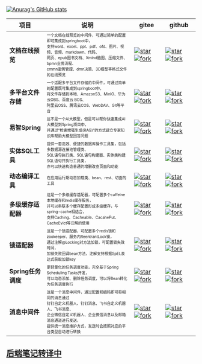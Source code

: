 [![Anurag's GitHub stats](https://github-readme-stats.vercel.app/api?username=wb04307201)](https://github.com/anuraghazra/github-readme-stats)

| 项目             | 说明                                                                                                                                                                                  | gitee                                                                                                                                                                                                                                                                                                                                                   | github                                                                                                                                                                                                                                                                                                                                    |
|----------------|-------------------------------------------------------------------------------------------------------------------------------------------------------------------------------------|---------------------------------------------------------------------------------------------------------------------------------------------------------------------------------------------------------------------------------------------------------------------------------------------------------------------------------------------------------|-------------------------------------------------------------------------------------------------------------------------------------------------------------------------------------------------------------------------------------------------------------------------------------------------------------------------------------------|
| **文档在线预览**     | <font size=1>一个文档在线预览的中间件，可通过简单的配置即可集成到springboot中，<br>支持word、excel、ppt、pdf、ofd、图片、视频、音频、markdown、代码、<br>网页、epub图书文档、Xmind脑图、压缩文件、bpmn业务流程、<br>cmmn案例管理、dmn决策、3D模型等格式文件的在线预览</font> | [![star](https://gitee.com/wb04307201/file-preview-spring-boot-starter/badge/star.svg?theme=dark)](https://gitee.com/wb04307201/file-preview-spring-boot-starter) [![fork](https://gitee.com/wb04307201/file-preview-spring-boot-starter/badge/fork.svg?theme=dark)](https://gitee.com/wb04307201/file-preview-spring-boot-starter)                     | [![star](https://img.shields.io/github/stars/wb04307201/file-preview-spring-boot-starter)](https://github.com/wb04307201/file-preview-spring-boot-starter) [![fork](https://img.shields.io/github/forks/wb04307201/file-preview-spring-boot-starter)](https://github.com/wb04307201/file-preview-spring-boot-starter)                     |
| **多平台文件存储**    | <font size=1>一个适配多平台文件存储的中间件，可通过简单的配置既可集成到springboot中，<br>将文件存储到本地、AmazonS3、MinIO、华为云OBS、百度云 BOS、<br>阿里云OSS、腾讯云COS、WebDAV、Git等平台</font>                                             | [![star](https://gitee.com/wb04307201/file-storage-spring-boot-starter/badge/star.svg?theme=dark)](https://gitee.com/wb04307201/file-storage-spring-boot-starter) [![fork](https://gitee.com/wb04307201/file-storage-spring-boot-starter/badge/fork.svg?theme=dark)](https://gitee.com/wb04307201/file-storage-spring-boot-starter)                     | [![star](https://img.shields.io/github/stars/wb04307201/file-storage-spring-boot-starter)](https://github.com/wb04307201/file-storage-spring-boot-starter) [![fork](https://img.shields.io/github/forks/wb04307201/file-storage-spring-boot-starter)](https://github.com/wb04307201/file-storage-spring-boot-starter)                     |
| **易智Spring**   | <font size=1>这不是一个AI大模型，但是可以帮你快速集成AI大模型到Spring项目中，<br>并通过“检索增强生成(RAG)”的方式建立专家知识库帮助大模型回答问题</font>                                                                                    | [![star](https://gitee.com/wb04307201/easy-ai-spring-boot-starter/badge/star.svg?theme=dark)](https://gitee.com/wb04307201/easy-ai-spring-boot-starter) [![fork](https://gitee.com/wb04307201/easy-ai-spring-boot-starter/badge/fork.svg?theme=dark)](https://gitee.com/wb04307201/easy-ai-spring-boot-starter)                                         | [![star](https://img.shields.io/github/stars/wb04307201/easy-ai-spring-boot-starter)](https://github.com/wb04307201/easy-ai-spring-boot-starter) [![fork](https://img.shields.io/github/forks/wb04307201/easy-ai-spring-boot-starter)](https://github.com/wb04307201/easy-ai-spring-boot-starter)                                         |
| **实体SQL工具**    | <font size=1>提供一套高效、便捷的数据库操作工具集，包括多数据源连接池管理类、<br>SQL语句执行类、SQL语句构建器、实体类构建SQL语句并执行工具类，<br>亦可以快速构造普通的增删改查页面和功能</font>                                                                  | [![star](https://gitee.com/wb04307201/sql-util/badge/star.svg?theme=dark)](https://gitee.com/wb04307201/sql-util) [![fork](https://gitee.com/wb04307201/sql-util/badge/fork.svg?theme=dark)](https://gitee.com/wb04307201/sql-util)                                                                                                                     | [![star](https://img.shields.io/github/stars/wb04307201/sql-util)](https://github.com/wb04307201/sql-util) [![fork](https://img.shields.io/github/forks/wb04307201/sql-util)](https://github.com/wb04307201/sql-util)                                                                                                                     |
| **动态编译工具**     | <font size=1>在应用运行期动态加载类、bean、rest、切面的工具</font>                                                                                                                                     | [![star](https://gitee.com/wb04307201/loader-util/badge/star.svg?theme=dark)](https://gitee.com/wb04307201/loader-util) [![fork](https://gitee.com/wb04307201/loader-util/badge/fork.svg?theme=dark)](https://gitee.com/wb04307201/loader-util)                                                                                                         | [![star](https://img.shields.io/github/stars/wb04307201/loader-util)](https://github.com/wb04307201/loader-util) [![fork](https://img.shields.io/github/forks/wb04307201/loader-util)](https://github.com/wb04307201/loader-util)                                                                                                         |
| **多级缓存适配器**    | <font size=1>这是一个多级缓存适配器，可配置多个caffeine本地缓存和redis缓存服务，<br>并可以串联多个缓存配置形成多级缓存，与spring-cache相结合，<br>支持Caching、Cacheable、CacahePut、CacheEvict等注解的使用</font>                               | [![star](https://gitee.com/wb04307201/multi-level-cache-spring-boot-starter/badge/star.svg?theme=dark)](https://gitee.com/wb04307201/multi-level-cache-spring-boot-starter) [![fork](https://gitee.com/wb04307201/multi-level-cache-spring-boot-starter/badge/fork.svg?theme=dark)](https://gitee.com/wb04307201/multi-level-cache-spring-boot-starter) | [![star](https://img.shields.io/github/stars/wb04307201/multi-level-cache-spring-boot-starter)](https://github.com/wb04307201/multi-level-cache-spring-boot-starter) [![fork](https://img.shields.io/github/forks/wb04307201/multi-level-cache-spring-boot-starter)](https://github.com/wb04307201/multi-level-cache-spring-boot-starter) |
| **锁适配器**       | <font size=1>这是一个锁适配器，可配置多个redis锁和zookeeper、服务内ReentrantLock锁，<br>通过注解@Locking对方法加锁，可配置锁失效时间，<br>加锁失败回调bean方法，注解支持根据SpEL表达式获取加锁key</font>                                           | [![star](https://gitee.com/wb04307201/lock-spring-boot-starter/badge/star.svg?theme=dark)](https://gitee.com/wb04307201/lock-spring-boot-starter) [![fork](https://gitee.com/wb04307201/lock-spring-boot-starter/badge/fork.svg?theme=dark)](https://gitee.com/wb04307201/lock-spring-boot-starter)                                                     | [![star](https://img.shields.io/github/stars/wb04307201/lock-spring-boot-starter)](https://github.com/wb04307201/lock-spring-boot-starter) [![fork](https://img.shields.io/github/forks/wb04307201/lock-spring-boot-starter)](https://github.com/wb04307201/lock-spring-boot-starter)                                                     |
| **Spring任务调度** | <font size=1>更轻量化的任务调度功能，完全基于Spring Scheduling Tasks开发，<br>可以动态添加、删除任务调度，可以将Bean转化为任务调度执行</font>                                                                                    | [![star](https://gitee.com/wb04307201/dynamic-schedule-spring-boot-starter/badge/star.svg?theme=dark)](https://gitee.com/wb04307201/dynamic-schedule-spring-boot-starter) [![fork](https://gitee.com/wb04307201/dynamic-schedule-spring-boot-starter/badge/fork.svg?theme=dark)](https://gitee.com/wb04307201/dynamic-schedule-spring-boot-starter)     | [![star](https://img.shields.io/github/stars/wb04307201/dynamic-schedule-spring-boot-starter)](https://github.com/wb04307201/dynamic-schedule-spring-boot-starter) [![fork](https://img.shields.io/github/forks/wb04307201/dynamic-schedule-spring-boot-starter)](https://github.com/wb04307201/dynamic-schedule-spring-boot-starter)     |
| **消息中间件**      | <font size=1>这是一个消息中间件，通过配置和编码即可将相同的消息通过<br>钉钉自定义机器人、钉钉消息、飞书自定义机器人、飞书消息、<br>企业微信自定义机器人、企业微信消息以及邮箱消息通道进行发送，<br>提供统一消息维护方式，发送时会按照对应的平台类型自动进行转换</font>                                 | [![star](https://gitee.com/wb04307201/message-spring-boot-starter/badge/star.svg?theme=dark)](https://gitee.com/wb04307201/message-spring-boot-starter) [![fork](https://gitee.com/wb04307201/message-spring-boot-starter/badge/fork.svg?theme=dark)](https://gitee.com/wb04307201/message-spring-boot-starter)                                         | [![star](https://img.shields.io/github/stars/wb04307201/message-spring-boot-starter)](https://github.com/wb04307201/message-spring-boot-starter) [![fork](https://img.shields.io/github/forks/wb04307201/message-spring-boot-starter)](https://github.com/wb04307201/message-spring-boot-starter)                                         |

## [后端笔记转译中](backend%2FREADME.md)